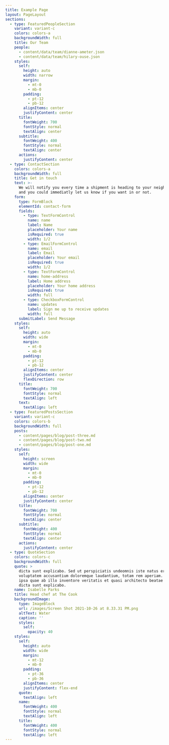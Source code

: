 ```yaml
---
title: Example Page
layout: PageLayout
sections:
  - type: FeaturedPeopleSection
    variant: variant-c
    colors: colors-a
    backgroundWidth: full
    title: Our Team
    people:
      - content/data/team/dianne-ameter.json
      - content/data/team/hilary-ouse.json
    styles:
      self:
        height: auto
        width: narrow
        margin:
          - mt-0
          - mb-0
        padding:
          - pt-12
          - pb-12
        alignItems: center
        justifyContent: center
      title:
        fontWeight: 700
        fontStyle: normal
        textAlign: center
      subtitle:
        fontWeight: 400
        fontStyle: normal
        textAlign: center
      actions:
        justifyContent: center
  - type: ContactSection
    colors: colors-a
    backgroundWidth: full
    title: Get in touch
    text: >-
      We will notify you every time a shipment is heading to your neighborhood,
      and you could immediatly let us know if you want in or not.
    form:
      type: FormBlock
      elementId: contact-form
      fields:
        - type: TextFormControl
          name: name
          label: Name
          placeholder: Your name
          isRequired: true
          width: 1/2
        - type: EmailFormControl
          name: email
          label: Email
          placeholder: Your email
          isRequired: true
          width: 1/2
        - type: TextFormControl
          name: home-address
          label: Home address
          placeholder: Your home address
          isRequired: true
          width: full
        - type: CheckboxFormControl
          name: updates
          label: Sign me up to receive updates
          width: full
      submitLabel: Send Message
    styles:
      self:
        height: auto
        width: wide
        margin:
          - mt-0
          - mb-0
        padding:
          - pt-12
          - pb-12
        alignItems: center
        justifyContent: center
        flexDirection: row
      title:
        fontWeight: 700
        fontStyle: normal
        textAlign: left
      text:
        textAlign: left
  - type: FeaturedPostsSection
    variant: variant-c
    colors: colors-b
    backgroundWidth: full
    posts:
      - content/pages/blog/post-three.md
      - content/pages/blog/post-two.md
      - content/pages/blog/post-one.md
    styles:
      self:
        height: screen
        width: wide
        margin:
          - mt-0
          - mb-0
        padding:
          - pt-12
          - pb-12
        alignItems: center
        justifyContent: center
      title:
        fontWeight: 700
        fontStyle: normal
        textAlign: center
      subtitle:
        fontWeight: 400
        fontStyle: normal
        textAlign: center
      actions:
        justifyContent: center
  - type: QuoteSection
    colors: colors-c
    backgroundWidth: full
    quote: >
      dicta sunt explicabo. Sed ut perspiciatis undeomnis iste natus error sit
      voluptatem accusantium doloremque laudantium, totam rem aperiam. Eaque
      ipsa quae ab illo inventore veritatis et quasi architecto beatae vitae
      dicta sunt explicabo.
    name: Isabelle Parks
    title: Head chef at The Cook
    backgroundImage:
      type: ImageBlock
      url: /images/Screen Shot 2021-10-26 at 8.33.31 PM.png
      altText: Water
      caption: ''
      styles:
        self:
          opacity: 40
    styles:
      self:
        height: auto
        width: wide
        margin:
          - mt-12
          - mb-0
        padding:
          - pt-36
          - pb-36
        alignItems: center
        justifyContent: flex-end
      quote:
        textAlign: left
      name:
        fontWeight: 400
        fontStyle: normal
        textAlign: left
      title:
        fontWeight: 400
        fontStyle: normal
        textAlign: left
---
```

